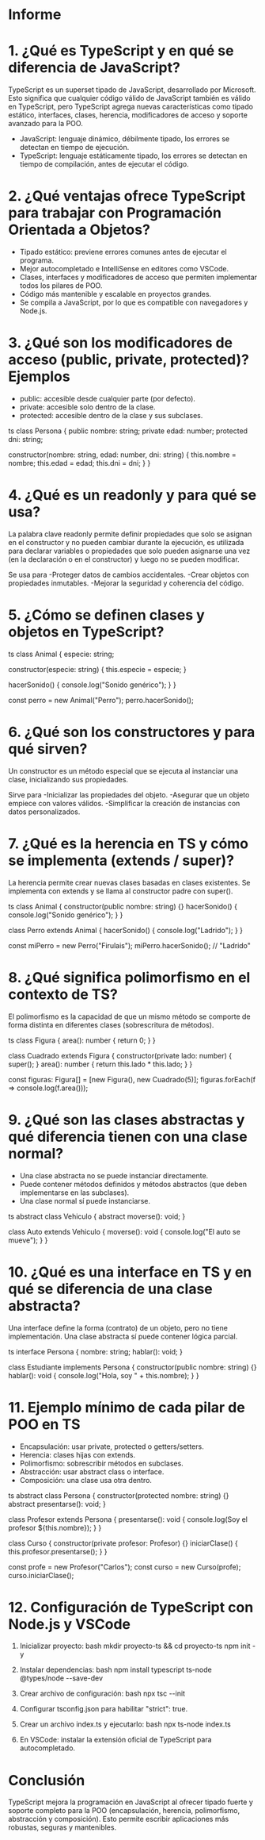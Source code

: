 # Informe

# 1. ¿Qué es TypeScript y en qué se diferencia de JavaScript?
TypeScript es un superset tipado de JavaScript, desarrollado por Microsoft. Esto significa que cualquier código válido de JavaScript también es válido en TypeScript, pero TypeScript agrega nuevas características como tipado estático, interfaces, clases, herencia, modificadores de acceso y soporte avanzado para la POO.

- JavaScript: lenguaje dinámico, débilmente tipado, los errores se detectan en tiempo de ejecución.
- TypeScript: lenguaje estáticamente tipado, los errores se detectan en tiempo de compilación, antes de ejecutar el código.


# 2. ¿Qué ventajas ofrece TypeScript para trabajar con Programación Orientada a Objetos?
- Tipado estático: previene errores comunes antes de ejecutar el programa.
- Mejor autocompletado e IntelliSense en editores como VSCode.
- Clases, interfaces y modificadores de acceso que permiten implementar todos los pilares de POO.
- Código más mantenible y escalable en proyectos grandes.
- Se compila a JavaScript, por lo que es compatible con navegadores y Node.js.


# 3. ¿Qué son los modificadores de acceso (public, private, protected)? Ejemplos
- public: accesible desde cualquier parte (por defecto).
- private: accesible solo dentro de la clase.
- protected: accesible dentro de la clase y sus subclases.

ts
class Persona {
  public nombre: string;
  private edad: number;
  protected dni: string;

  constructor(nombre: string, edad: number, dni: string) {
    this.nombre = nombre;
    this.edad = edad;
    this.dni = dni;
  }
}


# 4. ¿Qué es un readonly y para qué se usa?
La palabra clave readonly permite definir propiedades que solo se asignan en el constructor y no pueden cambiar durante la ejecución, es utilizada para declarar variables o propiedades que solo pueden asignarse una vez (en la declaración o en el constructor) y luego no se pueden modificar.

Se usa para
-Proteger datos de cambios accidentales.
-Crear objetos con propiedades inmutables.
-Mejorar la seguridad y coherencia del código.


# 5. ¿Cómo se definen clases y objetos en TypeScript?
ts
class Animal {
  especie: string;

  constructor(especie: string) {
    this.especie = especie;
  }

  hacerSonido() {
    console.log("Sonido genérico");
  }
}

const perro = new Animal("Perro");
perro.hacerSonido();


# 6. ¿Qué son los constructores y para qué sirven?
Un constructor es un método especial que se ejecuta al instanciar una clase, inicializando sus propiedades.

Sirve para
-Inicializar las propiedades del objeto.
-Asegurar que un objeto empiece con valores válidos.
-Simplificar la creación de instancias con datos personalizados.


# 7. ¿Qué es la herencia en TS y cómo se implementa (extends / super)?
La herencia permite crear nuevas clases basadas en clases existentes. Se implementa con extends y se llama al constructor padre con super().

ts
class Animal {
  constructor(public nombre: string) {}
  hacerSonido() {
    console.log("Sonido genérico");
  }
}

class Perro extends Animal {
  hacerSonido() {
    console.log("Ladrido");
  }
}

const miPerro = new Perro("Firulais");
miPerro.hacerSonido(); // "Ladrido"


# 8. ¿Qué significa polimorfismo en el contexto de TS?
El polimorfismo es la capacidad de que un mismo método se comporte de forma distinta en diferentes clases (sobrescritura de métodos).

ts
class Figura {
  area(): number {
    return 0;
  }
}

class Cuadrado extends Figura {
  constructor(private lado: number) {
    super();
  }
  area(): number {
    return this.lado * this.lado;
  }
}

const figuras: Figura[] = [new Figura(), new Cuadrado(5)];
figuras.forEach(f => console.log(f.area()));


# 9. ¿Qué son las clases abstractas y qué diferencia tienen con una clase normal?
- Una clase abstracta no se puede instanciar directamente.
- Puede contener métodos definidos y métodos abstractos (que deben implementarse en las subclases).
- Una clase normal sí puede instanciarse.

ts
abstract class Vehiculo {
  abstract moverse(): void;
}

class Auto extends Vehiculo {
  moverse(): void {
    console.log("El auto se mueve");
  }
}


# 10. ¿Qué es una interface en TS y en qué se diferencia de una clase abstracta?
Una interface define la forma (contrato) de un objeto, pero no tiene implementación.
Una clase abstracta sí puede contener lógica parcial.

ts
interface Persona {
  nombre: string;
  hablar(): void;
}

class Estudiante implements Persona {
  constructor(public nombre: string) {}
  hablar(): void {
    console.log("Hola, soy " + this.nombre);
  }
}


# 11. Ejemplo mínimo de cada pilar de POO en TS
- Encapsulación: usar private, protected o getters/setters.
- Herencia: clases hijas con extends.
- Polimorfismo: sobrescribir métodos en subclases.
- Abstracción: usar abstract class o interface.
- Composición: una clase usa otra dentro.

ts
abstract class Persona {
  constructor(protected nombre: string) {}
  abstract presentarse(): void;
}

class Profesor extends Persona {
  presentarse(): void {
    console.log(Soy el profesor ${this.nombre});
  }
}

class Curso {
  constructor(private profesor: Profesor) {}
  iniciarClase() {
    this.profesor.presentarse();
  }
}

const profe = new Profesor("Carlos");
const curso = new Curso(profe);
curso.iniciarClase();


# 12. Configuración de TypeScript con Node.js y VSCode
1. Inicializar proyecto:
   bash
   mkdir proyecto-ts && cd proyecto-ts
   npm init -y
   

2. Instalar dependencias:
   bash
   npm install typescript ts-node @types/node --save-dev
   

3. Crear archivo de configuración:
   bash
   npx tsc --init
   

4. Configurar tsconfig.json para habilitar "strict": true.

5. Crear un archivo index.ts y ejecutarlo:
   bash
   npx ts-node index.ts
   

6. En VSCode: instalar la extensión oficial de TypeScript para autocompletado.


# Conclusión
TypeScript mejora la programación en JavaScript al ofrecer tipado fuerte y soporte completo para la POO (encapsulación, herencia, polimorfismo, abstracción y composición). Esto permite escribir aplicaciones más robustas, seguras y mantenibles.
